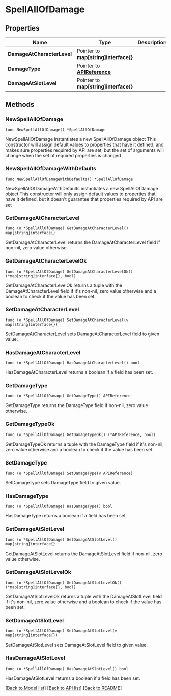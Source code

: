 # SpellAllOfDamage

## Properties

Name | Type | Description | Notes
------------ | ------------- | ------------- | -------------
**DamageAtCharacterLevel** | Pointer to **map[string]interface{}** |  | [optional] 
**DamageType** | Pointer to [**APIReference**](APIReference.md) |  | [optional] 
**DamageAtSlotLevel** | Pointer to **map[string]interface{}** |  | [optional] 

## Methods

### NewSpellAllOfDamage

`func NewSpellAllOfDamage() *SpellAllOfDamage`

NewSpellAllOfDamage instantiates a new SpellAllOfDamage object
This constructor will assign default values to properties that have it defined,
and makes sure properties required by API are set, but the set of arguments
will change when the set of required properties is changed

### NewSpellAllOfDamageWithDefaults

`func NewSpellAllOfDamageWithDefaults() *SpellAllOfDamage`

NewSpellAllOfDamageWithDefaults instantiates a new SpellAllOfDamage object
This constructor will only assign default values to properties that have it defined,
but it doesn't guarantee that properties required by API are set

### GetDamageAtCharacterLevel

`func (o *SpellAllOfDamage) GetDamageAtCharacterLevel() map[string]interface{}`

GetDamageAtCharacterLevel returns the DamageAtCharacterLevel field if non-nil, zero value otherwise.

### GetDamageAtCharacterLevelOk

`func (o *SpellAllOfDamage) GetDamageAtCharacterLevelOk() (*map[string]interface{}, bool)`

GetDamageAtCharacterLevelOk returns a tuple with the DamageAtCharacterLevel field if it's non-nil, zero value otherwise
and a boolean to check if the value has been set.

### SetDamageAtCharacterLevel

`func (o *SpellAllOfDamage) SetDamageAtCharacterLevel(v map[string]interface{})`

SetDamageAtCharacterLevel sets DamageAtCharacterLevel field to given value.

### HasDamageAtCharacterLevel

`func (o *SpellAllOfDamage) HasDamageAtCharacterLevel() bool`

HasDamageAtCharacterLevel returns a boolean if a field has been set.

### GetDamageType

`func (o *SpellAllOfDamage) GetDamageType() APIReference`

GetDamageType returns the DamageType field if non-nil, zero value otherwise.

### GetDamageTypeOk

`func (o *SpellAllOfDamage) GetDamageTypeOk() (*APIReference, bool)`

GetDamageTypeOk returns a tuple with the DamageType field if it's non-nil, zero value otherwise
and a boolean to check if the value has been set.

### SetDamageType

`func (o *SpellAllOfDamage) SetDamageType(v APIReference)`

SetDamageType sets DamageType field to given value.

### HasDamageType

`func (o *SpellAllOfDamage) HasDamageType() bool`

HasDamageType returns a boolean if a field has been set.

### GetDamageAtSlotLevel

`func (o *SpellAllOfDamage) GetDamageAtSlotLevel() map[string]interface{}`

GetDamageAtSlotLevel returns the DamageAtSlotLevel field if non-nil, zero value otherwise.

### GetDamageAtSlotLevelOk

`func (o *SpellAllOfDamage) GetDamageAtSlotLevelOk() (*map[string]interface{}, bool)`

GetDamageAtSlotLevelOk returns a tuple with the DamageAtSlotLevel field if it's non-nil, zero value otherwise
and a boolean to check if the value has been set.

### SetDamageAtSlotLevel

`func (o *SpellAllOfDamage) SetDamageAtSlotLevel(v map[string]interface{})`

SetDamageAtSlotLevel sets DamageAtSlotLevel field to given value.

### HasDamageAtSlotLevel

`func (o *SpellAllOfDamage) HasDamageAtSlotLevel() bool`

HasDamageAtSlotLevel returns a boolean if a field has been set.


[[Back to Model list]](../README.md#documentation-for-models) [[Back to API list]](../README.md#documentation-for-api-endpoints) [[Back to README]](../README.md)


